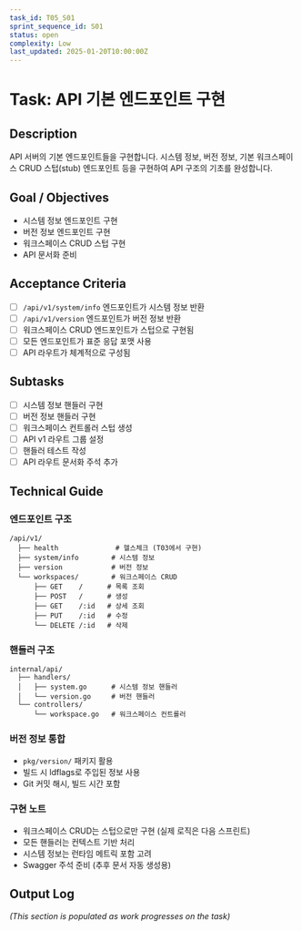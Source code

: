```yaml
---
task_id: T05_S01
sprint_sequence_id: S01
status: open
complexity: Low
last_updated: 2025-01-20T10:00:00Z
---
```


# Task: API 기본 엔드포인트 구현

## Description
API 서버의 기본 엔드포인트들을 구현합니다. 시스템 정보, 버전 정보, 기본 워크스페이스 CRUD 스텁(stub) 엔드포인트 등을 구현하여 API 구조의 기초를 완성합니다.

## Goal / Objectives
- 시스템 정보 엔드포인트 구현
- 버전 정보 엔드포인트 구현
- 워크스페이스 CRUD 스텁 구현
- API 문서화 준비

## Acceptance Criteria
- [ ] `/api/v1/system/info` 엔드포인트가 시스템 정보 반환
- [ ] `/api/v1/version` 엔드포인트가 버전 정보 반환
- [ ] 워크스페이스 CRUD 엔드포인트가 스텁으로 구현됨
- [ ] 모든 엔드포인트가 표준 응답 포맷 사용
- [ ] API 라우트가 체계적으로 구성됨

## Subtasks
- [ ] 시스템 정보 핸들러 구현
- [ ] 버전 정보 핸들러 구현
- [ ] 워크스페이스 컨트롤러 스텁 생성
- [ ] API v1 라우트 그룹 설정
- [ ] 핸들러 테스트 작성
- [ ] API 라우트 문서화 주석 추가

## Technical Guide

### 엔드포인트 구조
```
/api/v1/
  ├── health              # 헬스체크 (T03에서 구현)
  ├── system/info        # 시스템 정보
  ├── version            # 버전 정보
  └── workspaces/        # 워크스페이스 CRUD
      ├── GET    /      # 목록 조회
      ├── POST   /      # 생성
      ├── GET    /:id   # 상세 조회
      ├── PUT    /:id   # 수정
      └── DELETE /:id   # 삭제
```

### 핸들러 구조
```
internal/api/
  ├── handlers/
  │   ├── system.go      # 시스템 정보 핸들러
  │   └── version.go     # 버전 핸들러
  └── controllers/
      └── workspace.go   # 워크스페이스 컨트롤러
```

### 버전 정보 통합
- `pkg/version/` 패키지 활용
- 빌드 시 ldflags로 주입된 정보 사용
- Git 커밋 해시, 빌드 시간 포함

### 구현 노트
- 워크스페이스 CRUD는 스텁으로만 구현 (실제 로직은 다음 스프린트)
- 모든 핸들러는 컨텍스트 기반 처리
- 시스템 정보는 런타임 메트릭 포함 고려
- Swagger 주석 준비 (추후 문서 자동 생성용)

## Output Log
*(This section is populated as work progresses on the task)*